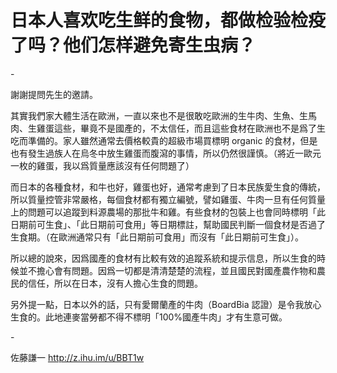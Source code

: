 # 日本人喜欢吃生鲜的食物，都做检验检疫了吗？他们怎样避免寄生虫病？

<div class="content"><p>-</p><p>謝謝提問先生的邀請。</p><p>其實我們家大體生活在歐洲，一直以來也不是很敢吃歐洲的生牛肉、生魚、生馬肉、生雞蛋這些，畢竟不是國產的，不太信任，而且這些食材在歐洲也不是爲了生吃而準備的。家人雖然通常去價格較貴的超級市場買標明 organic 的食材，但是也有發生過族人在烏冬中放生雞蛋而腹瀉的事情，所以仍然很謹慎。（將近一歐元一枚的雞蛋，我以爲質量應該沒有任何問題了）</p><p>而日本的各種食材，和牛也好，雞蛋也好，通常考慮到了日本民族愛生食的傳統，所以質量控管非常嚴格，每個食材都有獨立編號，譬如雞蛋、牛肉一旦有任何質量上的問題可以追蹤到料源農場的那批牛和雞。有些食材的包裝上也會同時標明「此日期前可生食」、「此日期前可食用」等日期標註，幫助國民判斷一個食材是否過了生食期。（在歐洲通常只有「此日期前可食用」而沒有「此日期前可生食」）。</p><p>所以總的說來，因爲國產的食材有比較有效的追蹤系統和提示信息，所以生食的時候並不擔心會有問題。因爲一切都是清清楚楚的流程，並且國民對國產農作物和農民的信任，所以在日本，沒有人擔心生食的問題。</p><p>另外提一點，日本以外的話，只有愛爾蘭產的牛肉（BoardBia 認證）是令我放心生食的。此地連麥當勞都不得不標明「100%國產牛肉」才有生意可做。</p><p>-</p></div>

佐藤謙一 http://z.ihu.im/u/BBT1w